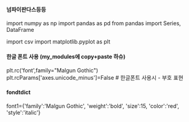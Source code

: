#### 넘파이판다스등등

import numpy as np
import pandas as pd
from pandas import Series, DataFrame



import csv
import matplotlib.pyplot as plt



#### 한글 폰트 사용 (my_modules에 copy+paste 하슈)

plt.rc('font',family="Malgun Gothic")
plt.rcParams['axes.unicode_minus']=False # 한글폰트 사용시 - 부호 표현



#### fondtdict

font1={'family':'Malgun Gothic',
       'weight':'bold',
       'size':15,
       'color':'red',
       'style':'italic'}
